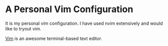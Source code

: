 # A Personal Vim Configuration

It is my personal vim configuration. I have used nvim extensively and would like to tryout vim.

[Vim](https://github.com/vim/vim) is an awesome terminal-based text editor. 
